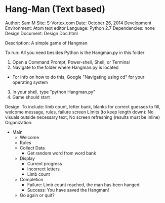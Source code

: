Hang-Man (Text based)
===============
Author: Sam M
Site: S-Vortex.com
Date: October 26, 2014
Development Environment: Atom text editor
Language: Python 2.7
Dependencies: none
Design Document: Design Doc.html


Description: A simple game of Hangman

To run: All you need besides Python is the Hangman.py in this folder
1. Open a Command Prompt, Power-shell, Shell, or Terminal
2. Navigate to the folder where Hangman.py is located
  - For info on how to do this, Google "Navigating using cd" for your operating system
3. In your shell, type "python Hangman.py"
4. Game should start


Design:
To include: limb count, letter bank, blanks for correct guesses to fill,
   welcome message, rules, failure screen
Limits (to keep length down): No visuals outside necessary text, No screen
   refreshing (results must be inline)
Organization:
   - Main
      - Welcome
      - Rules
      - Collect Data
        - Get random word from word bank
      - Display
        - Current progress
        - Incorrect letters
        - Limb count
      - Completion
        - Failure: Limb count reached, the man has been hanged
        - Success: You have saved the Hangman!
      - Go again or quit?
